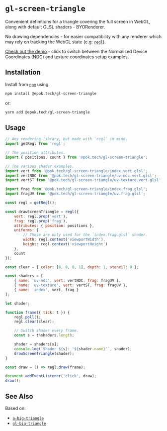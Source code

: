 # `gl-screen-triangle`

Convenient definitions for a triangle covering the full screen in WebGL, along with default GLSL shaders - BYORenderer.

No drawing dependencies - for easier compatibility with any renderer which may rely on tracking the WebGL state (e.g: [`regl`](https://github.com/regl-project/regl/)).

[Check out the demo](http://epok.tech/gl-screen-triangle/) - click to switch between the Normalised Device Coordinates (NDC) and texture coordinates setup examples.

## Installation

Install from [`npm`](https://www.npmjs.com/package/@epok.tech/gl-screen-triangle) using:
```bash
npm install @epok.tech/gl-screen-triangle
```
or:
```bash
yarn add @epok.tech/gl-screen-triangle
```

## Usage

```javascript
// Any rendering library, but made with `regl` in mind.
import getRegl from 'regl';

// The position attributes.
import { positions, count } from '@pok.tech/gl-screen-triangle';

// The various shader examples.
import vert from '@pok.tech/gl-screen-triangle/index.vert.glsl';
import vertNDC from '@pok.tech/gl-screen-triangle/uv-ndc.vert.glsl';
import vertST from '@pok.tech/gl-screen-triangle/uv-texture.vert.glsl';

import frag from '@pok.tech/gl-screen-triangle/index.frag.glsl';
import fragUV from '@pok.tech/gl-screen-triangle/uv.frag.glsl';

const regl = getRegl();

const drawScreenTriangle = regl({
    vert: regl.prop('vert'),
    frag: regl.prop('frag'),
    attributes: { position: positions },
    uniforms: {
        // These are only used for the `index.frag.glsl` shader.
        width: regl.context('viewportWidth'),
        height: regl.context('viewportHeight')
    },
    count
});

const clear = { color: [0, 0, 0, 1], depth: 1, stencil: 0 };

const shaders = [
    { name: 'uv-ndc', vert: vertNDC, frag: fragUV },
    { name: 'uv-texture', vert: vertST, frag: fragUV },
    { name: 'index', vert, frag }
];

let shader;

function frame({ tick: t }) {
    regl.poll();
    regl.clear(clear);

    // Switch shader every frame.
    const s = t%shaders.length;

    shader = shaders[s];
    console.log(`Shader ${s}: '${shader.name}'`, shader);
    drawScreenTriangle(shader);
}

const draw = () => regl.draw(frame);

document.addEventListener('click', draw);
draw();
```

## See Also

Based on:
- [`a-big-triangle`](https://github.com/mikolalysenko/a-big-triangle)
- [`gl-big-triangle`](https://github.com/Jam3/gl-big-triangle)

